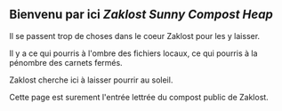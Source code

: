 ## Bienvenu par ici *Zaklost Sunny Compost Heap*

Il se passent trop de choses dans le coeur Zaklost pour les y laisser.

Il y a ce qui pourris à l'ombre des fichiers locaux, ce qui pourris à la pénombre des carnets fermés.

Zaklost cherche ici à laisser pourrir au soleil.

Cette page est surement l'entrée lettrée du compost public de Zaklost.
